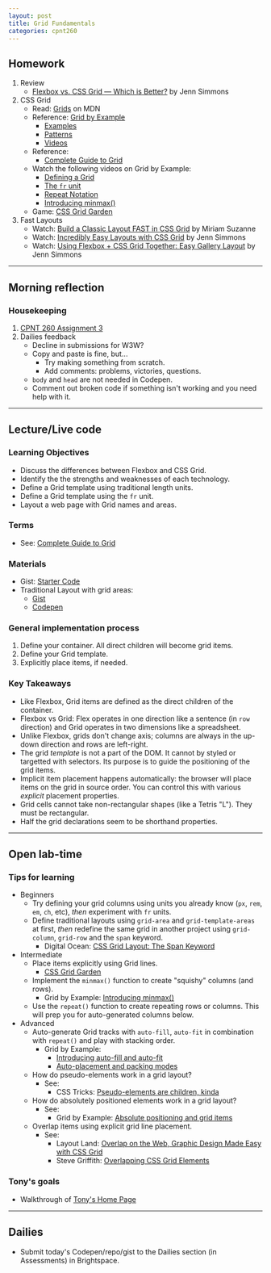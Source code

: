 ```yaml
---
layout: post
title: Grid Fundamentals
categories: cpnt260
---
```


## Homework
1. Review
    - [Flexbox vs. CSS Grid — Which is Better?](https://youtu.be/hs3piaN4b5I) by Jenn Simmons
2. CSS Grid
    - Read: [Grids](https://developer.mozilla.org/en-US/docs/Learn/CSS/CSS_layout/Grids) on MDN
    - Reference: [Grid by Example](https://gridbyexample.com)
        - [Examples](https://gridbyexample.com/examples/)
        - [Patterns](https://gridbyexample.com/patterns/)
        - [Videos](https://gridbyexample.com/video/)
    - Reference: 
        - [Complete Guide to Grid](https://css-tricks.com/snippets/css/complete-guide-grid/)
    - Watch the following videos on Grid by Example:
        - [Defining a Grid](https://gridbyexample.com/video/series-define-a-grid/)
        - [The `fr` unit](https://gridbyexample.com/video/series-the-fr-unit/)
        - [Repeat Notation](https://gridbyexample.com/video/series-repeat/)
        - [Introducing minmax()](https://gridbyexample.com/video/series-minmax/)
    - Game: [CSS Grid Garden](https://cssgridgarden.com/)
3. Fast Layouts
    - Watch: [Build a Classic Layout FAST in CSS Grid](https://youtu.be/KOvGeFUHAC0) by Miriam Suzanne
    - Watch: [Incredibly Easy Layouts with CSS Grid](https://youtu.be/tFKrK4eAiUQ) by Jenn Simmons
    - Watch: [Using Flexbox + CSS Grid Together: Easy Gallery Layout](https://youtu.be/dQHtT47eH0M) by Jenn Simmons

---

## Morning reflection
### Housekeeping
1. [CPNT 260 Assignment 3](https://github.com/sait-wbdv/assessments/tree/master/cpnt260)
2. Dailies feedback
    - Decline in submissions for W3W?
    - Copy and paste is fine, but...
        - Try making something from scratch.
        - Add comments: problems, victories, questions.
    - `body` and `head` are not needed in Codepen.
    - Comment out broken code if something isn't working and you need help with it.

---

## Lecture/Live code
### Learning Objectives
- Discuss the differences between Flexbox and CSS Grid.
- Identify the the strengths and weaknesses of each technology.
- Define a Grid template using traditional length units.
- Define a Grid template using the `fr` unit.
- Layout a web page with Grid names and areas.

### Terms
- See: [Complete Guide to Grid](https://css-tricks.com/snippets/css/complete-guide-grid/)

### Materials
- Gist: [Starter Code](https://gist.github.com/acidtone/d946ea7147e60568d7f8262b5e7be449)
- Traditional Layout with grid areas:
  - [Gist](https://gist.github.com/acidtone/0813b3f46c99cc08760a421f3d2dcca3)
  - [Codepen](https://codepen.io/browsertherapy/pen/gOYVaVN)

### General implementation process
1. Define your container. All direct children will become grid items.
2. Define your Grid template.
3. Explicitly place items, if needed.

### Key Takeaways
- Like Flexbox, Grid items are defined as the direct children of the container.
- Flexbox vs Grid: Flex operates in one direction like a sentence (in `row` direction) and Grid operates in two dimensions like a spreadsheet.
- Unlike Flexbox, grids don't change axis; columns are always in the up-down direction and rows are left-right. 
- The grid _template_ is not a part of the DOM. It cannot by styled or targetted with selectors. Its purpose is to guide the positioning of the grid items.
- Implicit item placement happens automatically: the browser will place items on the grid in source order. You can control this with various _explicit_ placement properties.
- Grid cells cannot take non-rectangular shapes (like a Tetris "L"). They must be rectangular.
- Half the grid declarations seem to be shorthand properties.

---

## Open lab-time
### Tips for learning
- Beginners
  - Try defining your grid columns using units you already know (`px`, `rem`, `em`, `ch`, etc), _then_ experiment with `fr` units.
  - Define traditional layouts using `grid-area` and `grid-template-areas` at first, _then_ redefine the same grid in another project using `grid-column`, `grid-row` and the `span` keyword.
    - Digital Ocean: [CSS Grid Layout: The Span Keyword](https://www.digitalocean.com/community/tutorials/css-css-grid-layout-span-keyword)
- Intermediate
  - Place items explicitly using Grid lines.
    - [CSS Grid Garden](https://cssgridgarden.com/)
  - Implement the `minmax()` function to create "squishy" columns (and rows).
    - Grid by Example: [Introducing minmax()](https://gridbyexample.com/video/series-minmax/)
  - Use the `repeat()` function to create repeating rows or columns. This will prep you for auto-generated columns below.
- Advanced
  - Auto-generate Grid tracks with `auto-fill`, `auto-fit` in combination with `repeat()` and play with stacking order.
    - Grid by Example: 
      - [Introducing auto-fill and auto-fit](https://gridbyexample.com/video/series-auto-fill-auto-fit/)
      - [Auto-placement and packing modes](https://gridbyexample.com/video/series-auto-placement-span/)
  - How do pseudo-elements work in a grid layout?
    - See: 
      - CSS Tricks: [Pseudo-elements are children, kinda](https://css-tricks.com/a-little-reminder-that-pseudo-elements-are-children-kinda/)
  - How do absolutely positioned elements work in a grid layout?
    - See: 
      - Grid by Example: [Absolute positioning and grid items](https://gridbyexample.com/video/absolute-positioning/)
  - Overlap items using explicit grid line placement.
    - See: 
      - Layout Land: [Overlap on the Web, Graphic Design Made Easy with CSS Grid](https://youtu.be/EashgVqboWo)
      - Steve Griffith: [Overlapping CSS Grid Elements](https://youtu.be/7U7EebDUPXc) 

### Tony's goals
- Walkthrough of [Tony's Home Page](https://acidtone.github.io)

---

## Dailies
- Submit today's Codepen/repo/gist to the Dailies section (in Assessments) in Brightspace.
